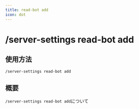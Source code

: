 ```yaml
---
title: read-bot add
icon: dot
---
```


# /server-settings read-bot add

## 使用方法
```
/server-settings read-bot add
```

## 概要
`/server-settings read-bot add`について
